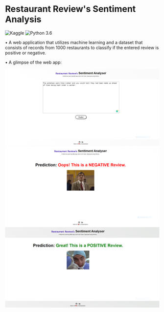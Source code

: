 # Restaurant Review's Sentiment Analysis 

![Kaggle](https://img.shields.io/badge/Dataset-Kaggle-blue.svg) ![Python 3.6](https://img.shields.io/badge/Python-3.6-brightgreen.svg) 

• A web application that utilizes machine learning and a dataset that consists of records from 1000 restaurants to classify if the entered review is positive or negative.

• A glimpse of the web app:

![png](readme_resources/app.PNG)
<br>
![png](readme_resources/Negative.PNG)
<br>
![png](readme_resources/Positive.PNG)
